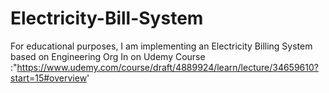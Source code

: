 # Electricity-Bill-System
For educational purposes, I am implementing an Electricity Billing System based on Engineering Org In on Udemy Course :"https://www.udemy.com/course/draft/4889924/learn/lecture/34659610?start=15#overview'
